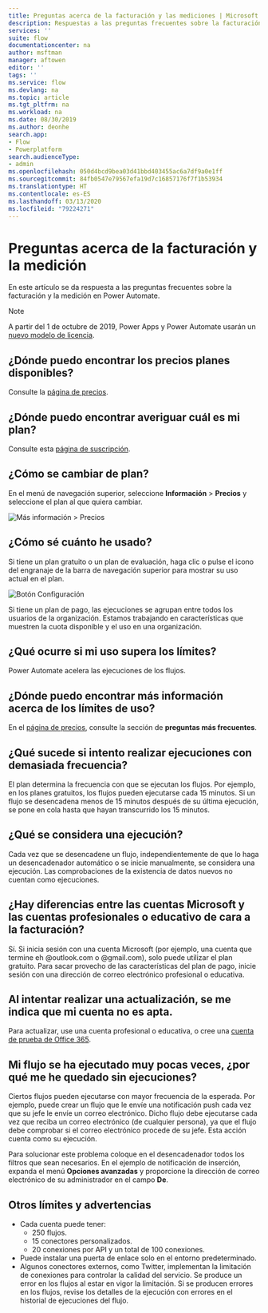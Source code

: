 ```yaml
---
title: Preguntas acerca de la facturación y las mediciones | Microsoft Docs
description: Respuestas a las preguntas frecuentes sobre la facturación y la medición en Power Automate
services: ''
suite: flow
documentationcenter: na
author: msftman
manager: aftowen
editor: ''
tags: ''
ms.service: flow
ms.devlang: na
ms.topic: article
ms.tgt_pltfrm: na
ms.workload: na
ms.date: 08/30/2019
ms.author: deonhe
search.app:
- Flow
- Powerplatform
search.audienceType:
- admin
ms.openlocfilehash: 050d4bcd9bea03d41bbd403455ac6a7df9a0e1ff
ms.sourcegitcommit: 84fb0547e79567efa19d7c16857176f7f1b53934
ms.translationtype: HT
ms.contentlocale: es-ES
ms.lasthandoff: 03/13/2020
ms.locfileid: "79224271"
---
```

# <a name="billing-and-metering-questions"></a>Preguntas acerca de la facturación y la medición


En este artículo se da respuesta a las preguntas frecuentes sobre la facturación y la medición en Power Automate.

>[!NOTE]
> A partir del 1 de octubre de 2019, Power Apps y Power Automate usarán un [nuevo modelo de licencia](https://docs.microsoft.com/power-platform/admin/powerapps-flow-licensing-faq). 

## <a name="where-can-i-find-out-what-pricing-plans-are-available"></a>¿Dónde puedo encontrar los precios planes disponibles?

Consulte la [página de precios](https://flow.microsoft.com/pricing/).

## <a name="where-can-i-find-out-what-my-plan-is"></a>¿Dónde puedo encontrar averiguar cuál es mi plan?

Consulte esta [página de suscripción](https://portal.office.com/account/#subscriptions).

## <a name="how-do-i-switch-plans"></a>¿Cómo se cambiar de plan?

En el menú de navegación superior, seleccione **Información** > **Precios** y seleccione el plan al que quiera cambiar.

![Más información > Precios](./media/billing-questions/learn-pricing.png)

## <a name="how-do-i-know-how-much-ive-used"></a>¿Cómo sé cuánto he usado?

Si tiene un plan gratuito o un plan de evaluación, haga clic o pulse el icono del engranaje de la barra de navegación superior para mostrar su uso actual en el plan. 

![Botón Configuración](./media/billing-questions/settings.png)

Si tiene un plan de pago, las ejecuciones se agrupan entre todos los usuarios de la organización. Estamos trabajando en características que muestren la cuota disponible y el uso en una organización.

## <a name="what-happens-if-my-usage-exceeds-the-limits"></a>¿Qué ocurre si mi uso supera los límites?

Power Automate acelera las ejecuciones de los flujos.

## <a name="where-can-i-find-more-information-regarding-the-usage-limits"></a>¿Dónde puedo encontrar más información acerca de los límites de uso?

En el [página de precios](https://flow.microsoft.com/pricing/), consulte la sección de **preguntas más frecuentes**.

## <a name="what-happens-if-i-try-to-execute-runs-too-frequently"></a>¿Qué sucede si intento realizar ejecuciones con demasiada frecuencia?

El plan determina la frecuencia con que se ejecutan los flujos. Por ejemplo, en los planes gratuitos, los flujos pueden ejecutarse cada 15 minutos. Si un flujo se desencadena menos de 15 minutos después de su última ejecución, se pone en cola hasta que hayan transcurrido los 15 minutos.

## <a name="what-counts-as-a-run"></a>¿Qué se considera una ejecución?

Cada vez que se desencadene un flujo, independientemente de que lo haga un desencadenador automático o se inicie manualmente, se considera una ejecución. Las comprobaciones de la existencia de datos nuevos no cuentan como ejecuciones.

## <a name="are-there-differences-between-microsoft-accounts-and-work-or-school-accounts-for-billing"></a>¿Hay diferencias entre las cuentas Microsoft y las cuentas profesionales o educativo de cara a la facturación?

Sí. Si inicia sesión con una cuenta Microsoft (por ejemplo, una cuenta que termine eh @outlook.com o @gmail.com), solo puede utilizar el plan gratuito. Para sacar provecho de las características del plan de pago, inicie sesión con una dirección de correo electrónico profesional o educativa.

## <a name="im-trying-to-upgrade-but-im-told-my-account-isnt-eligible"></a>Al intentar realizar una actualización, se me indica que mi cuenta no es apta.

Para actualizar, use una cuenta profesional o educativa, o cree una [cuenta de prueba de Office 365](https://powerbi.microsoft.com/documentation/powerbi-admin-signing-up-for-power-bi-with-a-new-office-365-trial/).

## <a name="why-did-i-run-out-of-runs-when-my-flow-only-ran-a-few-times"></a>Mi flujo se ha ejecutado muy pocas veces, ¿por qué me he quedado sin ejecuciones?

Ciertos flujos pueden ejecutarse con mayor frecuencia de la esperada. Por ejemplo, puede crear un flujo que le envíe una notificación push cada vez que su jefe le envíe un correo electrónico. Dicho flujo debe ejecutarse cada vez que reciba un correo electrónico (de cualquier persona), ya que el flujo debe comprobar si el correo electrónico procede de su jefe. Esta acción cuenta como su ejecución.

Para solucionar este problema coloque en el desencadenador todos los filtros que sean necesarios. En el ejemplo de notificación de inserción, expanda el menú **Opciones avanzadas** y proporcione la dirección de correo electrónico de su administrador en el campo **De**.

## <a name="other-limits-and-caveats"></a>Otros límites y advertencias

* Cada cuenta puede tener:
  * 250 flujos.
  * 15 conectores personalizados.
  * 20 conexiones por API y un total de 100 conexiones.
* Puede instalar una puerta de enlace solo en el entorno predeterminado.
* Algunos conectores externos, como Twitter, implementan la limitación de conexiones para controlar la calidad del servicio. Se produce un error en los flujos al estar en vigor la limitación. Si se producen errores en los flujos, revise los detalles de la ejecución con errores en el historial de ejecuciones del flujo.
